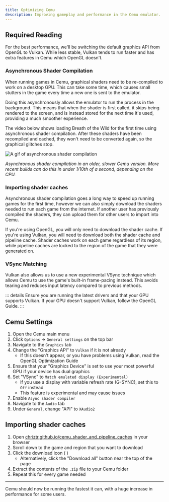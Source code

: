 ```yaml
---
title: Optimizing Cemu
description: Improving gameplay and performance in the Cemu emulator.
---
```


## Required Reading

For the best performance, we'll be switching the default graphics API from OpenGL to Vulkan. While less stable, Vulkan tends to run faster and has extra features in Cemu which OpenGL doesn't.

### Asynchronous Shader Compilation

When running games in Cemu, graphical shaders need to be re-compiled to work on a desktop GPU. This can take some time, which causes small stutters in the game every time a new one is sent to the emulator.

Doing this asynchronously allows the emulator to run the process in the background. This means that when the shader is first called, it skips being rendered to the screen, and is instead stored for the next time it's used, providing a much smoother experience.

The video below shows loading Breath of the Wild for the first time using asynchronous shader compilation. After these shaders have been recompiled and cached, they won't need to be converted again, so the graphical glitches stop.

![A gif of asynchronous shader compilation](/assets/images/async.gif)

*Asynchronous shader compilation in an older, slower Cemu version. More recent builds can do this in under 1/10th of a second, depending on the CPU.*

### Importing shader caches

Asynchronous shader compilation goes a long way to speed up running games for the first time, however we can also simply download the shaders needed to run each game from the internet. If another user has previously compiled the shaders, they can upload them for other users to import into Cemu.

If you're using OpenGL, you will only need to download the shader cache. If you're using Vulkan, you will need to download both the shader cache and pipeline cache. Shader caches work on each game regardless of its region, while pipeline caches are locked to the region of the game that they were generated on.

### VSync Matching

Vulkan also allows us to use a new experimental VSync technique which allows Cemu to use the game's built-in frame-pacing instead. This avoids tearing and reduces input latency compared to previous methods.

::: details Ensure you are running the latest drivers and that your GPU supports Vulkan.
If your GPU doesn't support Vulkan, follow the <router-link to="/optimizing-cemu-(opengl)">OpenGL Guide</router-link>.
:::

## Cemu Settings

1. Open the Cemu main menu
1. Click `Options` -> `General settings` on the top bar
1. Navigate to the `Graphics` tab
1. Change the "Graphics API" to `Vulkan` if it is not already
    - If this doesn't appear, or you have problems using Vulkan, read the <router-link to="/optimizing-cemu-(opengl)">OpenGL Optimization Guide</router-link>
1. Ensure that your "Graphics Device" is set to use your most powerful GPU if your device has dual graphics
1. Set "VSync" to `Match emulated display (Experimental)`
    - If you use a display with variable refresh rate (G-SYNC), set this to `Off` instead
    - This feature is experimental and may cause issues
1. Enable `Async shader compiler`
1. Navigate to the `Audio` tab
1. Under `General`, change "API" to `XAudio2`

## Importing shader caches

1. Open [chriztr.github.io/cemu_shader_and_pipeline_caches](https://chriztr.github.io/cemu_shader_and_pipeline_caches/) in your browser
1. Scroll down to the game and region that you want to download
1. Click the download icon ( <i class="fas fa-download"></i> )
    - Alternatively, click the "Download all" button near the top of the page
1. Extract the contents of the `.zip` file to your Cemu folder
1. Repeat this for every game needed

---

Cemu should now be running the fastest it can, with a huge increase in performance for some users.
